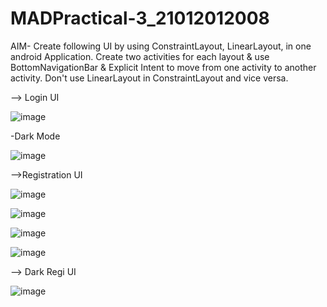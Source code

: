 # MADPractical-3_21012012008

AIM- Create following UI by using ConstraintLayout, LinearLayout, in one android Application. Create two activities for each layout & use BottomNavigationBar & Explicit
 Intent to  move from one activity to another activity. Don't use LinearLayout in
 ConstraintLayout and vice versa.


--> Login UI

![image](https://user-images.githubusercontent.com/110628046/191343209-06123509-af0e-4282-bb39-8ec02e849019.png)

-Dark Mode

![image](https://user-images.githubusercontent.com/110628046/191343294-32a263fe-d4c8-41c9-8566-6b39317f8138.png)

-->Registration UI

![image](https://user-images.githubusercontent.com/110628046/191343374-48a397f6-fa2e-4b84-9b45-08ece7139641.png)

![image](https://user-images.githubusercontent.com/110628046/191343432-11776aa3-f808-4781-b319-cf796f7b1171.png)


![image](https://user-images.githubusercontent.com/110628046/191343474-24507d55-2ad2-47c9-963c-e7bec8b509c6.png)

![image](https://user-images.githubusercontent.com/110628046/191343513-99a33604-8100-4941-9a1c-2fc5102b831c.png)


--> Dark Regi UI

![image](https://user-images.githubusercontent.com/110628046/191343578-914cf080-b155-42be-a173-6fb0f32a45c4.png)
